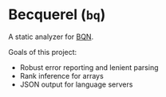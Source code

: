 # Becquerel (`bq`)

A static analyzer for [BQN](https://mlochbaum.github.io/BQN/).

Goals of this project:
* Robust error reporting and lenient parsing
* Rank inference for arrays
* JSON output for language servers
